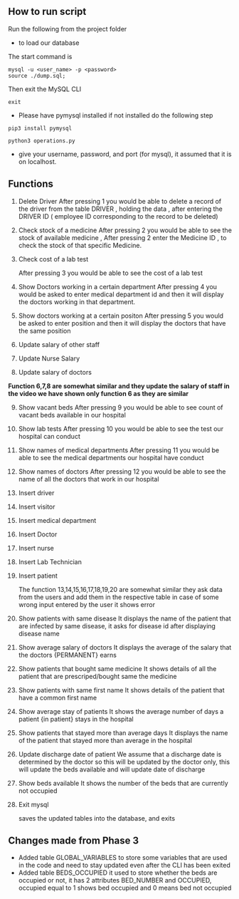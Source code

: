 ## How to run script

Run the following from the project folder

- to load our database

The start command is

```
mysql -u <user_name> -p <password>
source ./dump.sql;
```

Then exit the MySQL CLI

```
exit
```

- Please have pymysql installed if not installed do the following step

```
pip3 install pymysql
```

```
python3 operations.py
```
- give your username, password, and port (for mysql), it assumed that it is on localhost.

## Functions

1. Delete Driver 
	After pressing 1 you would be able to delete a record of the driver from the table DRIVER , holding the data , after entering the DRIVER ID ( employee ID corresponding to the record to be deleted)
	
2. Check stock of a medicine
	After pressing 2 you would be able to see the stock of available medicine , 
    After pressing 2 enter the Medicine ID , to check the stock of that specific Medicine.
    
	
3. Check cost of a lab test
   
	After pressing 3 you would be able to see the cost of a lab test
	
4. Show Doctors working in a certain department
	After pressing 4 you would be asked to enter medical department id and then it will display the doctors working in that department. 
	
5. Show doctors working at a certain positon
	After pressing 5 you would be asked to enter position and then it will display the doctors that have the same position

6. Update salary of other staff
   

7. Update Nurse Salary

8. Update salary of doctors

**Function 6,7,8 are somewhat similar and they update the salary of staff in the video we have shown only function 6 as they are similar**

9. Show vacant beds
	After pressing 9 you would be able to see count of vacant beds available in our hospital
	
10. Show lab tests
	After pressing 10 you would be able to see the test our hospital can conduct
	
11. Show names of medical departments
	After pressing 11 you would be able to see the medical departments our hospital have conduct
	
12. Show names of doctors
	After pressing 12 you would be able to see the name of all the doctors that work in our hospital
	
13. Insert driver

14. Insert visitor

15. Insert medical department

16. Insert Doctor

17. Insert nurse

18. Insert Lab Technician

19. Insert patient

	The function 13,14,15,16,17,18,19,20 are somewhat similar they ask data from the users and add them in the respective table in case of some wrong input entered by the user it shows error

20. Show patients with same disease
	It displays the name of the patient that are infected by same disease, it asks for disease id after displaying disease name
	
21. Show average salary of doctors
	It displays the average of the salary that the doctors {PERMANENT} earns
	
22. Show patients that bought same medicine
	It shows details of all the patient that are prescriped/bought same the medicine
	
23. Show patients with same first name
	It shows details of the patient that have a common first name
    
24. Show average stay of patients
	It shows the average number of days a patient {in patient} stays in the hospital
	
25. Show patients that stayed more than average days
	It displays the name of the patient that stayed more than average in the hospital
	
26. Update discharge date of patient
	We assume that a discharge date is determined by the doctor so this will be updated by the doctor only, this will update the beds available and will update date of discharge
	
27. Show beds available
	It shows the number of the beds that are currently not occupied
	
28. Exit mysql

    saves the updated tables into the database, and exits

## Changes made from Phase 3

- Added table GLOBAL_VARIABLES to store some variables that are used in the code and need to stay updated even after the CLI has been exited
- Added table BEDS_OCCUPIED it used to store whether the beds are occupied or not, it has 2 attributes BED_NUMBER and OCCUPIED, occupied equal to 1 shows bed occupied and 0 means bed not occupied
